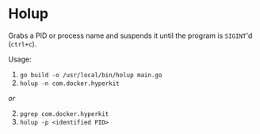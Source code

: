 # Holup
Grabs a PID or process name and suspends it until the program is `SIGINT`'d (`ctrl+c`).

Usage:
1. `go build -o /usr/local/bin/holup main.go`
2. `holup -n com.docker.hyperkit`

_or_

2. `pgrep com.docker.hyperkit`
3. `holup -p <identified PID>`
